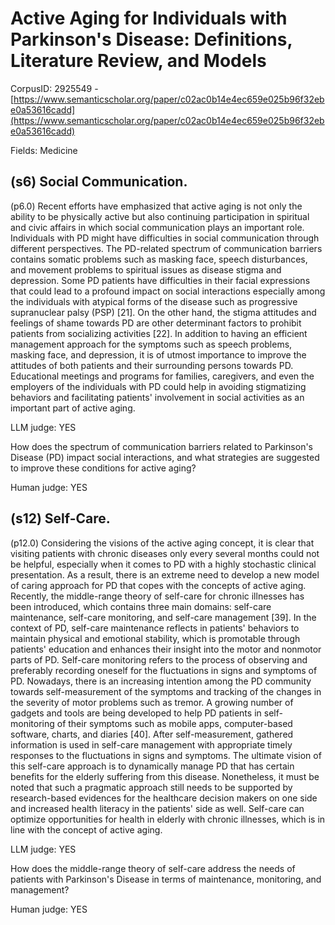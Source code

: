 # Active Aging for Individuals with Parkinson's Disease: Definitions, Literature Review, and Models

CorpusID: 2925549 - [https://www.semanticscholar.org/paper/c02ac0b14e4ec659e025b96f32ebe0a53616cadd](https://www.semanticscholar.org/paper/c02ac0b14e4ec659e025b96f32ebe0a53616cadd)

Fields: Medicine

## (s6) Social Communication.
(p6.0) Recent efforts have emphasized that active aging is not only the ability to be physically active but also continuing participation in spiritual and civic affairs in which social communication plays an important role. Individuals with PD might have difficulties in social communication through different perspectives. The PD-related spectrum of communication barriers contains somatic problems such as masking face, speech disturbances, and movement problems to spiritual issues as disease stigma and depression. Some PD patients have difficulties in their facial expressions that could lead to a profound impact on social interactions especially among the individuals with atypical forms of the disease such as progressive supranuclear palsy (PSP) [21]. On the other hand, the stigma attitudes and feelings of shame towards PD are other determinant factors to prohibit patients from socializing activities [22]. In addition to having an efficient management approach for the symptoms such as speech problems, masking face, and depression, it is of utmost importance to improve the attitudes of both patients and their surrounding persons towards PD. Educational meetings and programs for families, caregivers, and even the employers of the individuals with PD could help in avoiding stigmatizing behaviors and facilitating patients' involvement in social activities as an important part of active aging.

LLM judge: YES

How does the spectrum of communication barriers related to Parkinson's Disease (PD) impact social interactions, and what strategies are suggested to improve these conditions for active aging?

Human judge: YES

## (s12) Self-Care.
(p12.0) Considering the visions of the active aging concept, it is clear that visiting patients with chronic diseases only every several months could not be helpful, especially when it comes to PD with a highly stochastic clinical presentation. As a result, there is an extreme need to develop a new model of caring approach for PD that copes with the concepts of active aging. Recently, the middle-range theory of self-care for chronic illnesses has been introduced, which contains three main domains: self-care maintenance, self-care monitoring, and self-care management [39]. In the context of PD, self-care maintenance reflects in patients' behaviors to maintain physical and emotional stability, which is promotable through patients' education and enhances their insight into the motor and nonmotor parts of PD. Self-care monitoring refers to the process of observing and preferably recording oneself for the fluctuations in signs and symptoms of PD. Nowadays, there is an increasing intention among the PD community towards self-measurement of the symptoms and tracking of the changes in the severity of motor problems such as tremor. A growing number of gadgets and tools are being developed to help PD patients in self-monitoring of their symptoms such as mobile apps, computer-based software, charts, and diaries [40]. After self-measurement, gathered information is used in self-care management with appropriate timely responses to the fluctuations in signs and symptoms. The ultimate vision of this self-care approach is to dynamically manage PD that has certain benefits for the elderly suffering from this disease. Nonetheless, it must be noted that such a pragmatic approach still needs to be supported by research-based evidences for the healthcare decision makers on one side and increased health literacy in the patients' side as well. Self-care can optimize opportunities for health in elderly with chronic illnesses, which is in line with the concept of active aging.

LLM judge: YES

How does the middle-range theory of self-care address the needs of patients with Parkinson's Disease in terms of maintenance, monitoring, and management?

Human judge: YES